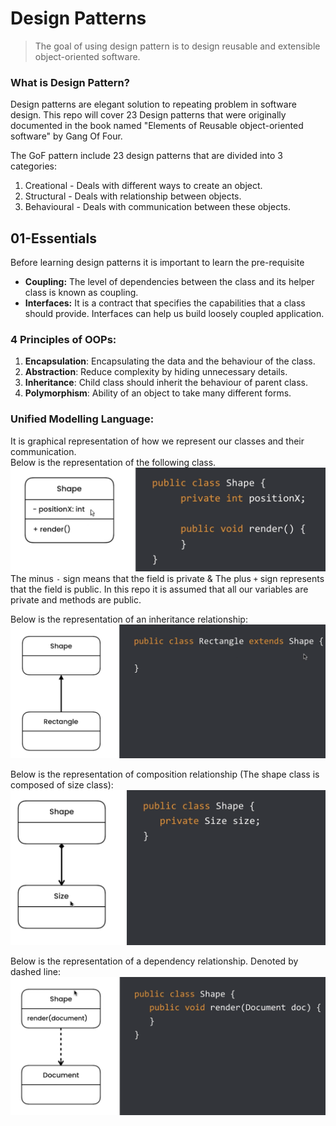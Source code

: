 # Design Patterns
> The goal of using design pattern is to design reusable and extensible object-oriented software.

### What is Design Pattern?
Design patterns are elegant solution to repeating problem in software design. 
This repo will cover 23 Design patterns that were originally documented in the book named "Elements of Reusable object-oriented software" by Gang Of Four.

The GoF pattern include 23 design patterns that are divided into 3 categories:
1. Creational - Deals with different ways to create an object.
2. Structural - Deals with relationship between objects.
3. Behavioural - Deals with communication between these objects.


## 01-Essentials
Before learning design patterns it is important to learn the pre-requisite
* **Coupling:** The level of dependencies between the class and its helper class is known as coupling.
* **Interfaces:** It is a contract that specifies the capabilities that a class should provide. Interfaces can help us build loosely coupled application.

### 4 Principles of OOPs:
1. **Encapsulation**: Encapsulating the data and the behaviour of the class.
2. **Abstraction**: Reduce complexity by hiding unnecessary details.
3. **Inheritance**: Child class should inherit the behaviour of parent class.
4. **Polymorphism**: Ability of an object to take many different forms.

### Unified Modelling Language:
It is graphical representation of how we represent our classes and their communication.  
Below is the representation of the following class.
<img alt="UML.png" src="src/main/resources/static/imgs/UML.png" width="600"/>  
The minus `-` sign means that the field is private & The plus `+` sign represents that the field is public. In this repo it is assumed that all our variables are private and methods are public.

Below is the representation of an inheritance relationship:
<img alt="InheritanceUML.png" src="src/main/resources/static/imgs/InheritanceUML.png" width="600"/>

Below is the representation of composition relationship (The shape class is composed of size class):  
<img alt="CompositionUML.png" src="src/main/resources/static/imgs/CompositionUML.png" width="600"/>

Below is the representation of a dependency relationship. Denoted by dashed line:
<img alt="DependencyUML.png" src="src/main/resources/static/imgs/DependencyUML.png" width="600"/>



